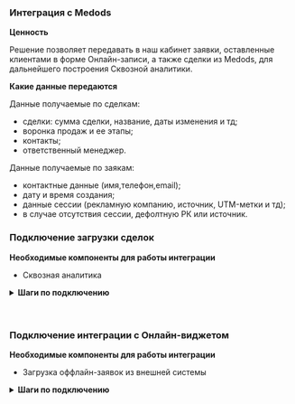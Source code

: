 ### Интеграция с Medods <br />  

**Ценность**   <br />  

Решение позволяет передавать в наш кабинет заявки, оставленные клиентами в форме Онлайн-записи, а также сделки из Medods, для дальнейшего построения Сквозной аналитики. <br />  

**Какие данные передаются**  <br />  

Данные получаемые по сделкам: <br />    
- сделки: сумма сделки, название, даты изменения и тд; 
- воронка продаж и ее этапы;
- контакты;
- ответственный менеджер. <br />  

Данные получаемые по заякам:   <br />  

- контактные данные (имя,телефон,email);  
- дату и время создания;  
- данные сессии (рекламную компанию, источник, UTM-метки и тд);  
- в случае отсутствия сессии, дефолтную РК или источник.  <br />  

### Подключение загрузки сделок  <br />  

**Необходимые компоненты для работы интеграции**  <br />  
- Сквозная аналитика <br />  

<details>
  <summary style="font-weight:bold;">  Шаги по подключению </summary> <br />  
  
1. Нажмите "Активен" на этой странице. <br />  
2. Заполните настройки интеграции   <br />  

- **Авторизация в Medods** <br />
  
<details>
  <summary style="font-weight:bold;"> Подробнее </summary> <br />
 
  - UID: укажите домен сервиса, в формате https://beta45.medods.ru/ , где beta45 - уникальная часть <br />  
  - Identity и SecretKey: данные для авторизации в Medods, можно запросить у сотрудников Medods, либо создать самостоятельно <br />  
  
    - Справочники -> Права доступа к API -> Добавить  
 
      - Создаем роль, если она отсутствует
      - В роле делаем полный доступ к сущностям
 
    - Справочники -> Клиенты API -> Добавить
 
      - Создаем клиента API
      - Выбираем необходимую роль
      - Добавляем Ключи доступа (API v2) 
      - Из скаченного файла берем значения Identity и SecretKey
 
 ![image](medods.gif)  <br /> 

</details> 
<br />

- **Передавать сделки** — при прожатии будет включена интеграция по передаче сделок <br />  

3. Нажмите сохранить. <br />  

После подключения интеграции сделки будут попадать в  Сырые данные -> Сделки.  <br />  
Сделки грузятся раз в сутки, поэтому корректность работы интеграции можно будет проверить на следующий день. <br />  

</details> 
<br />
<br /> 

### Подключение интеграции с Онлайн-виджетом <br />  

**Необходимые компоненты для работы интеграции**  <br />  
- Загрузка оффлайн-заявок из внешней системы  <br />  

<details>
  <summary style="font-weight:bold;"> Шаги по подключению </summary> <br />

1. Нажмите "Активен" на этой странице. <br />  
2. Заполните настройки интеграции   <br />  

- **Авторизация в Medods** <br />

<details>
  <summary style="font-weight:bold;"> Подробнее </summary> <br />  

  - UID: укажите домен сервиса, в формате https://beta45.medods.ru/ , где beta45 - уникальная часть <br />  
  - Identity и SecretKey: данные для авторизации в Medods, можно запросить у сотрудников Medods, либо создать самостоятельно <br />  
  
    - Справочники -> Права доступа к API -> Добавить   <br />  
 
      - Создаем роль, если она отсутствует.   
      - В роле делаем полный доступ к сущностям. <br />  
 
    - Справочники -> Клиенты API -> Добавить <br />  
 
      - Создаем клиента API.
      - Выбираем необходимую роль.
      - Добавляем Ключи доступа (API v2).
      - Из скаченного файла берем значения Identity и SecretKey. <br />  
 
 ![image](medods.gif) <br />  

</details> 
<br />

**Переключатели:**   <br />  
- **Передавать заявки** — при прожатии будет включена интеграция по передаче заявок.
- **Рекламная компания/источник** — необходимо выбрать какую сущность использовать для обращений без сессии. По умолчанию выбрана Рекламная компания (маркер не прожат), при прожатии маркера выбирается Источник.  
- В зависимости от положения маркера выводится либо список рекламных кампаний из личного кабинета клиента, либо список источников и сайтов. Необходимо указать какую **Рекламную кампанию/источник и сайт** используем в случае отсутствия сессии.  <br /> 

3. Нажмите сохранить. <br />  
4. После сохранения будет выведен скрипт, который необходимо установить на сайт клиенту в соответствие с описанием в настройках. <br />  


После подключения интеграции заявки будут попадать в  Сырые данные -> Обращения и цели.  <br />  
Заявки грузятся раз в сутки, поэтому корректность работы интеграции можно будет проверить на следующий день. <br />  


</details> 




